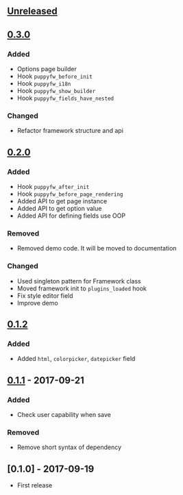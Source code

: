 ## [Unreleased]
## [0.3.0]
### Added
- Options page builder
- Hook `puppyfw_before_init`
- Hook `puppyfw_i18n`
- Hook `puppyfw_show_builder`
- Hook `puppyfw_fields_have_nested`

### Changed
- Refactor framework structure and api

## [0.2.0]
### Added
- Hook `puppyfw_after_init`
- Hook `puppyfw_before_page_rendering`
- Added API to get page instance
- Added API to get option value
- Added API for defining fields use OOP

### Removed
- Removed demo code. It will be moved to documentation

### Changed
- Used singleton pattern for Framework class
- Moved framework init to `plugins_loaded` hook
- Fix style editor field
- Improve demo

## [0.1.2]
### Added
- Added `html`, `colorpicker`, `datepicker` field

## [0.1.1] - 2017-09-21
### Added
- Check user capability when save

### Removed
- Remove short syntax of dependency

## [0.1.0] - 2017-09-19
- First release

[Unreleased]: https://github.com/truongwp/puppyfw/compare/0.3.0...HEAD
[0.3.0]: https://github.com/truongwp/puppyfw/compare/0.2.0...0.3.0
[0.2.0]: https://github.com/truongwp/puppyfw/compare/0.1.2...0.2.0
[0.1.2]: https://github.com/truongwp/puppyfw/compare/0.1.1...0.1.2
[0.1.1]: https://github.com/truongwp/puppyfw/compare/0.1.0...0.1.1
